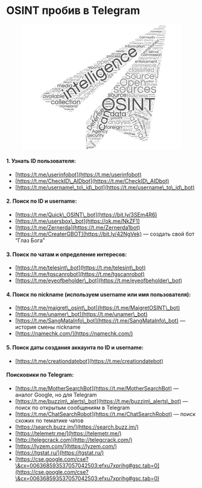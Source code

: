 # OSINT пробив в Telegram

<figure><img src=".gitbook/assets/telegram_bots.jpeg" alt=""><figcaption></figcaption></figure>

#### 1. Узнать ID пользователя:

* [https://t.me/userinfobot](https://t.me/userinfobot)
* [https://t.me/CheckID\_AIDbot](https://t.me/CheckID\_AIDbot)
* [https://t.me/username\_to\_id\_bot](https://t.me/username\_to\_id\_bot)

#### 2. Поиск по ID и username: <a href="#id-50c7" id="id-50c7"></a>

* [https://t.me/Quick\_OSINT\_bot](https://bit.ly/3SEm4R6)
* [https://t.me/usersbox\_bot](https://ok.me/NkZF1)
* [https://t.me/Zernerda](https://t.me/Zernerda1bot)
* [https://t.me/CreaterGBOT](https://bit.ly/42NgVek) — создать свой бот “Глаз Бога”

#### 3. Поиск по чатам и определение интересов: <a href="#id-743a" id="id-743a"></a>

* [https://t.me/telesint\_bot](https://t.me/telesint\_bot)
* [https://t.me/tgscanrobot](https://t.me/tgscanrobot)
* [https://t.me/eyeofbeholder\_bot](https://t.me/eyeofbeholder\_bot)

#### 4. Поиск по nickname (используем username или имя пользователя): <a href="#f8ce" id="f8ce"></a>

* [https://t.me/maigret\_osint\_bot](https://t.me/MaigretOSINT\_bot)
* [https://t.me/unamer\_bot](https://t.me/unamer\_bot)
* [https://t.me/SangMataInfo\_bot](https://t.me/SangMataInfo\_bot) — история смены nickname
* [https://namechk.com/](https://namechk.com/)

#### 5. Поиск даты создания аккаунта по ID и username: <a href="#id-320f" id="id-320f"></a>

* [https://t.me/creationdatebot](https://t.me/creationdatebot)

#### Поисковики по Telegram: <a href="#id-71f5" id="id-71f5"></a>

* [https://t.me/MotherSearchBot](https://t.me/MotherSearchBot) — аналог Google, но для Telegram
* [https://t.me/buzzim\_alerts\_bot](https://t.me/buzzim\_alerts\_bot) — поиск по открытым сообщениям в Telegram
* [https://t.me/ChatSearchRobot](https://t.me/ChatSearchRobot) — поиск схожих по тематике чатов
* [https://search.buzz.im/](https://search.buzz.im/)
* [https://telemetr.me/](https://telemetr.me/)
* [http://telegcrack.com](http://telegcrack.com/)
* [https://lyzem.com/](https://lyzem.com/)
* [https://tgstat.ru/](https://tgstat.ru/)
* [https://cse.google.com/cse?\&cx=006368593537057042503:efxu7xprihg#gsc.tab=0](https://cse.google.com/cse?\&cx=006368593537057042503:efxu7xprihg#gsc.tab=0)
